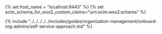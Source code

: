 {% set host_name = "localhost:9443" %}
{% set scim_schema_for_wso2_custom_claims="urn:scim:wso2:schema" %}

{% include "../../../../../includes/guides/organization-management/onboard-org-admins/self-service-approach.md" %}